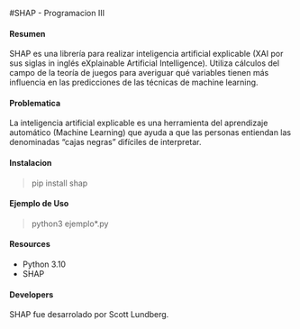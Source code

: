#SHAP - Programacion III

#### Resumen
SHAP es una librería para realizar inteligencia artificial explicable (XAI por sus siglas in inglés eXplainable Artificial Intelligence). Utiliza cálculos del campo de la teoría de juegos para averiguar qué variables tienen más influencia en las predicciones de las técnicas de machine learning.

#### Problematica
La inteligencia artificial explicable es una herramienta del aprendizaje automático (Machine Learning) que ayuda a que las personas entiendan las denominadas “cajas negras” difíciles de interpretar.

#### Instalacion
> pip install shap

#### Ejemplo de Uso
> python3 ejemplo*.py

#### Resources
- Python 3.10
- SHAP

#### Developers
SHAP fue desarrolado por Scott Lundberg.
